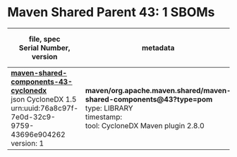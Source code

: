 Maven Shared Parent 43: 1 SBOMs
=======

| file, spec<br>Serial Number, version| metadata | components<br>by type<br>- libs purl types |
| ----------------------------------- | -------- | ------------------------------------------ |
| **[maven-shared-components-43-cyclonedx](maven/org.apache.maven.shared/maven-shared-components/43/maven-shared-components-43-cyclonedx.json)**<br>json CycloneDX 1.5<br>urn:uuid:76a8c97f-7e0d-32c9-9759-43696e904262<br>version: 1 | **maven/org.apache.maven.shared/maven-shared-components@43?type=pom**<br>type: LIBRARY<br>timestamp: <br>tool: CycloneDX Maven plugin 2.8.0 | 0 |
